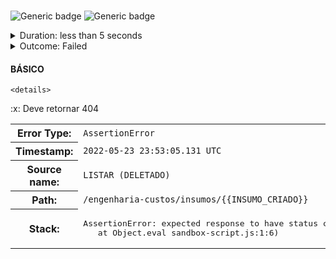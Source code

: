 
# 
![Generic badge](https://img.shields.io/badge/Requests_13/13-PASSED-brightgreen.svg)
![Generic badge](https://img.shields.io/badge/Assertions_1/23-FAILED-red.svg)

<details>  
  <summary> Duration: less than 5 seconds </summary>
  <table>
    <tr>
      <th>Start:</th>
      <td><code>2022-05-23 23:53:03.247 UTC</code></td>
    </tr>
    <tr>
      <th>Finish:</th>
      <td><code>2022-05-23 23:53:06.545 UTC</code></td>    
    </tr>
    <tr>
      <th>Duration:</th>
      <td><code>3.298</code></td>
    </tr>
    <tr>
      <th>Response Time Average:</th>
      <td><code>222.76923076923077</code></td>
    </tr>
    <tr>
      <th>Response Time Min:</th>
      <td><code>150</code></td>
    </tr>
    <tr>
      <th>Response Time Max:</th>
      <td><code>882</code></td>
    </tr>
  </table>
</details>
  

<details>
  <summary> Outcome: Failed</summary>
  <table>
    <tr>
      <th></th>
      <th>executed</th>
      <td>failed</td>
    </tr>
    <tr>
      <th>iterations</th>
      <td>1</td>
      <td>0</td>
    </tr>
    <tr>
      <th>requests</th>
      <td>13</td>
      <td>0</td>
    </tr>
    <tr>
      <th>test-scripts</th>
      <td>26</td>
      <td>0</td>
    </tr>
    <tr>
      <th>prerequest-scripts</th>
      <td>14</td>
      <td>0</td>
    </tr>
    <tr>
      <th>assertions</th>
      <td>23</td>
      <td>1</td>
    </tr>
  </table>
</details>

  
#### BÁSICO
    <details>
  <summary>:x: Deve retornar 404</summary>    
  <table>
    <tr>
      <th>Error Type:</th>
      <td><code>AssertionError</code></td>
    </tr>
    <tr>
      <th>Timestamp:</th>
      <td><code>2022-05-23 23:53:05.131 UTC</code></td>
    </tr>
    <tr>
      <th>Source name:</th>
      <td><code>LISTAR (DELETADO)</code></td>
    </tr>
    <tr>
      <th>Path:</th>
      <td><code>/engenharia-custos/insumos/{{INSUMO_CRIADO}}</code></td>
    </tr>
    <tr>
      <th>Stack:</th>
      <td><pre>AssertionError: expected response to have status code 404 but got 200
   at Object.eval sandbox-script.js:1:6)</pre></td>
    </tr>
  </table>
</details>
  
